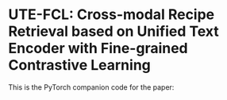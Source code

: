 # UTE-FCL: Cross-modal Recipe Retrieval based on Unified Text Encoder with Fine-grained Contrastive Learning

This is the PyTorch companion code for the paper:
